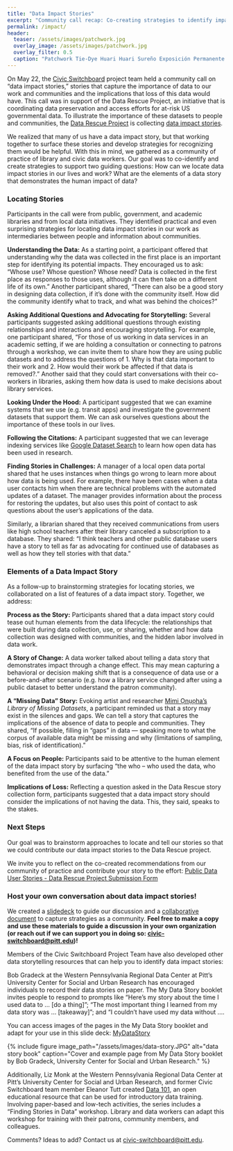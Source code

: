 ```yaml
---
title: "Data Impact Stories"
excerpt: "Community call recap: Co-creating strategies to identify impactful data stories"
permalink: /impact/
header:
  teaser: /assets/images/patchwork.jpg
  overlay_image: /assets/images/patchwork.jpg
  overlay_filter: 0.5
  caption: "Patchwork Tie-Dye Huari Huari Sureño Exposición Permanente - Tejidos del antiguo Perú. https://coleccion.museolarco.org/detail/32936"
---
```


On May 22, the [Civic Switchboard](https://civic-switchboard.github.io/) project team held a community call on “data impact stories,” stories that capture the importance of data to our work and communities and the implications that loss of this data would have. This call was in support of the Data Rescue Project, an initiative that is coordinating data preservation and access efforts for at-risk US governmental data. To illustrate the importance of these datasets to people and communities, the [Data Rescue Project](https://www.datarescueproject.org/) is collecting [data impact stories](https://docs.google.com/forms/d/e/1FAIpQLSf6cjMebonSQIh6cnqNJo4C5McCf0jepFUUuKCX8aPtasBBrA/viewform).  

We realized that many of us have a data impact story, but that working together to surface these stories and develop strategies for recognizing them would be helpful. With this in mind, we gathered as a community of practice of library and civic data workers. Our goal was to co-identify and create strategies to support two guiding questions: How can we locate data impact stories in our lives and work? What are the elements of a data story that demonstrates the human impact of data? 

### Locating Stories
Participants in the call were from public, government, and academic libraries and from local data initiatives. They identified practical and even surprising strategies for locating data impact stories in our work as intermediaries between people and information about communities.

**Understanding the Data:** As a starting point, a participant offered that understanding why the data was collected in the first place is an important step for identifying its potential impacts. They encouraged us to ask: “Whose use? Whose question? Whose need? Data is collected in the first place as responses to those uses, although it can then take on a different life of its own.” Another participant shared, “There can also be a good story in designing data collection, if it’s done with the community itself. How did the community identify what to track, and what was behind the choices?”

**Asking Additional Questions and Advocating for Storytelling:** Several participants suggested asking additional questions through existing relationships and interactions and encouraging storytelling. For example, one participant shared, “For those of us working in data services in an academic setting, if we are holding a consultation or connecting to patrons through a workshop, we can invite them to share how they are using public datasets and to address the questions of 1. Why is that data important to their work and 2. How would their work be affected if that data is removed?.” Another said that they could start conversations with their co-workers in libraries, asking them how data is used to make decisions about library services.

**Looking Under the Hood:** A participant suggested that we can examine systems that we use (e.g. transit apps) and investigate the government datasets that support them. We can ask ourselves questions about the importance of these tools in our lives.

**Following the Citations:** A participant suggested that we can leverage indexing services like [Google Dataset Search](https://datasetsearch.research.google.com/) to learn how open data has been used in research.

**Finding Stories in Challenges:** A manager of a local open data portal shared that he uses instances when things go wrong to learn more about how data is being used. For example, there have been cases when a data user contacts him when there are technical problems with the automated updates of a dataset. The manager provides information about the process for restoring the updates, but also uses this point of contact to ask questions about the user’s applications of the data. 

Similarly, a librarian shared that they received communications from users like high school teachers after their library canceled a subscription to a database. They shared: “I think teachers and other public database users have a story to tell as far as advocating for continued use of databases as well as how they tell stories with that data.”

### Elements of a Data Impact Story
As a follow-up to brainstorming strategies for locating stories, we collaborated on a list of features of a data impact story. Together, we address: 

**Process as the Story:** Participants shared that a data impact story could tease out human elements from the data lifecycle: the relationships that were built during data collection, use, or sharing, whether and how data collection was designed with communities, and the hidden labor involved in data work.

**A Story of Change:** A data worker talked about telling a data story that demonstrates impact through a change effect. This may mean capturing a behavioral or decision making shift that is a consequence of data use or a before-and-after scenario (e.g. how a library service changed after using a public dataset to better understand the patron community).

**A “Missing Data” Story:** Evoking artist and researcher [Mimi Ọnụọha’s](https://mimionuoha.com/) *Library of Missing Datasets*, a participant reminded us that a story may exist in the silences and gaps. We can tell a story that captures the implications of the absence of data to people and communities. They shared, “If possible, filling in “gaps” in data — speaking more to what the corpus of available data might be missing and why (limitations of sampling, bias, risk of identification).”

**A Focus on People:** Participants said to be attentive to the human element of the data impact story by surfacing “the who – who used the data, who benefited from the use of the data.”  

**Implications of Loss:** Reflecting a question asked in the Data Rescue story collection form, participants suggested that a data impact story should consider the implications of not having the data. This, they said, speaks to the stakes.

### Next Steps
Our goal was to brainstorm approaches to locate and tell our stories so that we could contribute our data impact stories to the Data Rescue project.

We invite you to reflect on the co-created recommendations from our community of practice and contribute your story to the effort: [Public Data User Stories - Data Rescue Project Submission Form](https://docs.google.com/forms/d/e/1FAIpQLSf6cjMebonSQIh6cnqNJo4C5McCf0jepFUUuKCX8aPtasBBrA/viewform) 

### Host your own conversation about data impact stories! 

We created a [slidedeck](https://docs.google.com/presentation/d/14wktZsxm8-L9ZOxqflg5V9LYu4bHBnD8QYXUNQ_8bYM/edit) to guide our discussion and a [collaborative document](https://docs.google.com/document/d/1usmLXli3N0mrM5v3OZBDiozNzjOe-NbfGmNFcFahqIw/edit?tab=t.0#heading=h.mrijkqoordfg) to capture strategies as a community. **Feel free to make a copy and use these materials to guide a discussion in your own organization (or reach out if we can support you in doing so: civic-switchboard@pitt.edu)!** 

Members of the Civic Switchboard Project Team have also developed other data storytelling resources that can help you to identify data impact stories:

Bob Gradeck at the Western Pennsylvania Regional Data Center at Pitt’s University Center for Social and Urban Research has encouraged individuals to record their data stories on paper. The My Data Story booklet invites people to respond to prompts like “Here’s my story about the time I used data to … [do a thing]”; “The most important thing I learned from my data story was … [takeaway]”; and “I couldn’t have used my data without ….

You can access images of the pages in the My Data Story booklet and adapt for your use in this slide deck: [MyDataStory](https://docs.google.com/presentation/d/1vgnVWuD5ULA_xWWCHNhTzXE5PKLT7Bjl28nrf6AuL-8/edit) 

{% include figure image_path="/assets/images/data-story.JPG" alt="data story book" caption="Cover and example page from My Data Story booklet by Bob Gradeck, University Center for Social and Urban Research." %}

Additionally, Liz Monk at the Western Pennsylvania Regional Data Center at Pitt’s University Center for Social and Urban Research, and former Civic Switchboard team member Eleanor Tutt created [Data 101](https://docs.google.com/document/d/1VbfIQ80nkaVg87ttPqH4bxsJzBROBSy1VdvOCu_hoP0/edit?tab=t.0), an open educational resource that can be used for introductory data training.  Involving paper-based and low-tech activities, the series includes a “Finding Stories in Data” workshop. Library and data workers can adapt this workshop for training with their patrons, community members, and colleagues.


Comments? Ideas to add? Contact us at civic-switchboard@pitt.edu.
